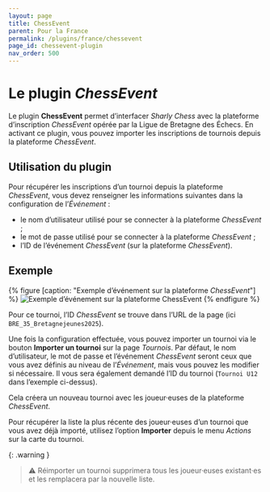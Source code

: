```yaml
---
layout: page
title: ChessEvent
parent: Pour la France
permalink: /plugins/france/chessevent
page_id: chessevent-plugin
nav_order: 500
---
```


# Le plugin _ChessEvent_

Le plugin **ChessEvent** permet d’interfacer _Sharly Chess_ avec la plateforme d’inscription _ChessEvent_ opérée par la Ligue de Bretagne des Échecs.
En activant ce plugin, vous pouvez importer les inscriptions de tournois depuis la plateforme _ChessEvent_.

## Utilisation du plugin

Pour récupérer les inscriptions d’un tournoi depuis la plateforme _ChessEvent_, vous devez renseigner les informations suivantes dans la configuration de l’_Événement_ :

- le nom d’utilisateur utilisé pour se connecter à la plateforme _ChessEvent_ ;
- le mot de passe utilisé pour se connecter à la plateforme _ChessEvent_ ;
- l’ID de l’événement _ChessEvent_ (sur la plateforme _ChessEvent_).

## Exemple

{% figure [caption: "Exemple d’événement sur la plateforme _ChessEvent_"] %}
![Exemple d’événement sur la plateforme _ChessEvent_](/assets/images/chessevent/chessevent-example.jpg)
{% endfigure %}

Pour ce tournoi, l’ID _ChessEvent_ se trouve dans l’URL de la page (ici `BRE_35_Bretagnejeunes2025`).

Une fois la configuration effectuée, vous pouvez importer un tournoi via le bouton **Importer un tournoi** sur la page _Tournois_.
Par défaut, le nom d’utilisateur, le mot de passe et l’événement _ChessEvent_ seront ceux que vous avez définis au niveau de l’_Événement_, mais vous pouvez les modifier si nécessaire.
Il vous sera également demandé l’ID du tournoi (`Tournoi U12` dans l’exemple ci-dessus).

Cela créera un nouveau tournoi avec les joueur·euses de la plateforme _ChessEvent_.

Pour récupérer la liste la plus récente des joueur·euses d’un tournoi que vous avez déjà importé, utilisez l’option **Importer** depuis le menu _Actions_ sur la carte du tournoi.

{: .warning }
> :warning: Réimporter un tournoi supprimera tous les joueur·euses existant·es et les remplacera par la nouvelle liste.
